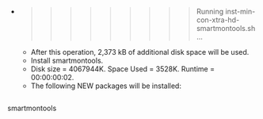 * >>>>>>>>> Running inst-min-con-xtra-hd-smartmontools.sh ...
  * After this operation, 2,373 kB of additional disk space will be used.
  * Install smartmontools.
  * Disk size = 4067944K. Space Used = 3528K. Runtime = 00:00:00:02.
  * The following NEW packages will be installed:
  ```bash
smartmontools
  ```
